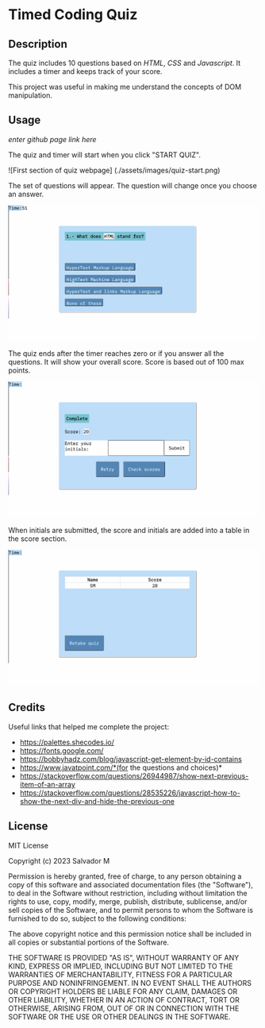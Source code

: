# Timed Coding Quiz

## Description

The quiz includes 10 questions based on *HTML*, *CSS* and *Javascript*. It includes a timer and keeps track of your score.

This project was useful in making me understand the concepts of DOM manipulation.


## Usage

*enter github page link here*

The quiz and timer will start when you click "START QUIZ".


![First section of quiz webpage]
(./assets/images/quiz-start.png)


The set of questions will appear. The question will change once you choose an answer.


![First question of the quiz with multiple answers.](./assets/images/question-sections.png)


The quiz ends after the timer reaches zero or if you answer all the questions. It will show your overall score. Score is based out of 100 max points.


![End of the quiz section, showing score results](./assets/images/quiz-end.png)


When initials are submitted, the score and initials are added into a table in the score section. 


![A table showing a name and score](./assets/images/score-section.png)


## Credits

Useful links that helped me complete the project: 

* https://palettes.shecodes.io/
* https://fonts.google.com/
* https://bobbyhadz.com/blog/javascript-get-element-by-id-contains
* https://www.javatpoint.com/*(for the questions and choices)*
* https://stackoverflow.com/questions/26944987/show-next-previous-item-of-an-array
* https://stackoverflow.com/questions/28535226/javascript-how-to-show-the-next-div-and-hide-the-previous-one

## License

MIT License

Copyright (c) 2023 Salvador M

Permission is hereby granted, free of charge, to any person obtaining a copy
of this software and associated documentation files (the "Software"), to deal
in the Software without restriction, including without limitation the rights
to use, copy, modify, merge, publish, distribute, sublicense, and/or sell
copies of the Software, and to permit persons to whom the Software is
furnished to do so, subject to the following conditions:

The above copyright notice and this permission notice shall be included in all
copies or substantial portions of the Software.

THE SOFTWARE IS PROVIDED "AS IS", WITHOUT WARRANTY OF ANY KIND, EXPRESS OR
IMPLIED, INCLUDING BUT NOT LIMITED TO THE WARRANTIES OF MERCHANTABILITY,
FITNESS FOR A PARTICULAR PURPOSE AND NONINFRINGEMENT. IN NO EVENT SHALL THE
AUTHORS OR COPYRIGHT HOLDERS BE LIABLE FOR ANY CLAIM, DAMAGES OR OTHER
LIABILITY, WHETHER IN AN ACTION OF CONTRACT, TORT OR OTHERWISE, ARISING FROM,
OUT OF OR IN CONNECTION WITH THE SOFTWARE OR THE USE OR OTHER DEALINGS IN THE
SOFTWARE.
